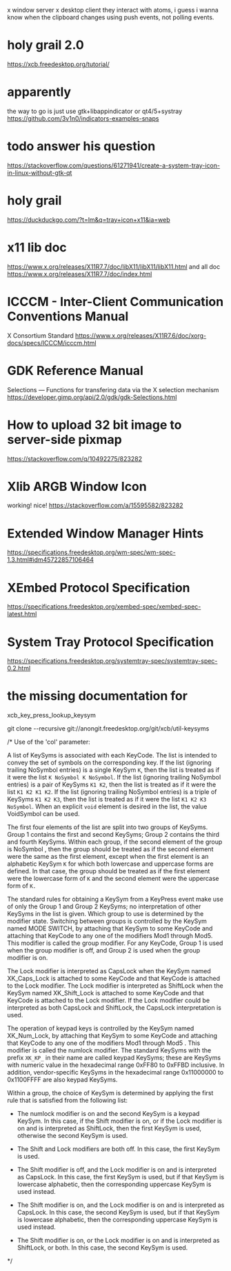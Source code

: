 x window server
x desktop client
they interact with atoms, i guess
i wanna know when the clipboard changes using push events, not polling events.

# holy grail 2.0
https://xcb.freedesktop.org/tutorial/

# apparently
the way to go is just use gtk+libappindicator or qt4/5+systray
https://github.com/3v1n0/indicators-examples-snaps

# todo answer his question
https://stackoverflow.com/questions/61271941/create-a-system-tray-icon-in-linux-without-gtk-qt

# holy grail
https://duckduckgo.com/?t=lm&q=tray+icon+x11&ia=web

# x11 lib doc
https://www.x.org/releases/X11R7.7/doc/libX11/libX11/libX11.html
and all doc
https://www.x.org/releases/X11R7.7/doc/index.html

# ICCCM - Inter-Client Communication Conventions Manual
X Consortium Standard
https://www.x.org/releases/X11R7.6/doc/xorg-docs/specs/ICCCM/icccm.html

# GDK Reference Manual 
Selections — Functions for transfering data via the X selection mechanism
https://developer.gimp.org/api/2.0/gdk/gdk-Selections.html

# How to upload 32 bit image to server-side pixmap
https://stackoverflow.com/q/10492275/823282

# Xlib ARGB Window Icon
working! nice!
https://stackoverflow.com/a/15595582/823282

# Extended Window Manager Hints
https://specifications.freedesktop.org/wm-spec/wm-spec-1.3.html#idm45722857106464

# XEmbed Protocol Specification
https://specifications.freedesktop.org/xembed-spec/xembed-spec-latest.html

# System Tray Protocol Specification
https://specifications.freedesktop.org/systemtray-spec/systemtray-spec-0.2.html

# the missing documentation for
xcb_key_press_lookup_keysym

git clone --recursive git://anongit.freedesktop.org/git/xcb/util-keysyms

/*  Use of the 'col' parameter:

A list of KeySyms is associated with each KeyCode. The list is intended
to convey the set of symbols on the corresponding key. If the list
(ignoring trailing NoSymbol entries) is a single KeySym `K`, then the
list is treated as if it were the list `K NoSymbol K NoSymbol`. If the
list (ignoring trailing NoSymbol entries) is a pair of KeySyms `K1
K2`, then the list is treated as if it were the list `K1 K2 K1 K2`.
If the list (ignoring trailing NoSymbol entries) is a triple of KeySyms
`K1 K2 K3`, then the list is treated as if it were the list `K1 K2 K3
NoSymbol`. When an explicit `void` element is desired in the list,
the value VoidSymbol can be used.

The first four elements of the list are split into two groups of
KeySyms. Group 1 contains the first and second KeySyms; Group 2 contains
the third and fourth KeySyms. Within each group, if the second element
of the group is NoSymbol , then the group should be treated as if the
second element were the same as the first element, except when the first
element is an alphabetic KeySym `K` for which both lowercase and
uppercase forms are defined. In that case, the group should be treated
as if the first element were the lowercase form of `K` and the second
element were the uppercase form of `K.`

The standard rules for obtaining a KeySym from a KeyPress event make use
of only the Group 1 and Group 2 KeySyms; no interpretation of other
KeySyms in the list is given. Which group to use is determined by the
modifier state. Switching between groups is controlled by the KeySym
named MODE SWITCH, by attaching that KeySym to some KeyCode and
attaching that KeyCode to any one of the modifiers Mod1 through Mod5.
This modifier is called the group modifier. For any KeyCode, Group 1 is
used when the group modifier is off, and Group 2 is used when the group
modifier is on.

The Lock modifier is interpreted as CapsLock when the KeySym named
XK_Caps_Lock is attached to some KeyCode and that KeyCode is attached to
the Lock modifier. The Lock modifier is interpreted as ShiftLock when
the KeySym named XK_Shift_Lock is attached to some KeyCode and that
KeyCode is attached to the Lock modifier. If the Lock modifier could be
interpreted as both CapsLock and ShiftLock, the CapsLock interpretation
is used.

The operation of keypad keys is controlled by the KeySym named
XK_Num_Lock, by attaching that KeySym to some KeyCode and attaching that
KeyCode to any one of the modifiers Mod1 through Mod5 . This modifier is
called the numlock modifier. The standard KeySyms with the prefix
`XK_KP_` in their name are called keypad KeySyms; these are KeySyms
with numeric value in the hexadecimal range 0xFF80 to 0xFFBD inclusive.
In addition, vendor-specific KeySyms in the hexadecimal range 0x11000000
to 0x1100FFFF are also keypad KeySyms.

Within a group, the choice of KeySym is determined by applying the first
rule that is satisfied from the following list:

* The numlock modifier is on and the second KeySym is a keypad KeySym. In
  this case, if the Shift modifier is on, or if the Lock modifier is on
  and is interpreted as ShiftLock, then the first KeySym is used,
  otherwise the second KeySym is used.

* The Shift and Lock modifiers are both off. In this case, the first
  KeySym is used.

* The Shift modifier is off, and the Lock modifier is on and is
  interpreted as CapsLock. In this case, the first KeySym is used, but
  if that KeySym is lowercase alphabetic, then the corresponding
  uppercase KeySym is used instead.

* The Shift modifier is on, and the Lock modifier is on and is
  interpreted as CapsLock. In this case, the second KeySym is used, but
  if that KeySym is lowercase alphabetic, then the corresponding
  uppercase KeySym is used instead.

* The Shift modifier is on, or the Lock modifier is on and is
  interpreted as ShiftLock, or both. In this case, the second KeySym is
  used.

*/